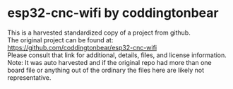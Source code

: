
# esp32-cnc-wifi by coddingtonbear  
This is a harvested standardized copy of a project from github.  
The original project can be found at:  
https://github.com/coddingtonbear/esp32-cnc-wifi  
Please consult that link for additional, details, files, and license information.  
Note: It was auto harvested and if the original repo had more than one board file or anything out of the ordinary the files here are likely not representative.  
    